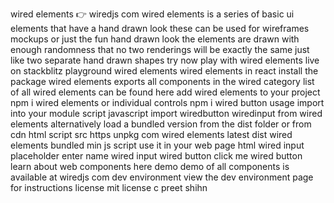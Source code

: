 wired elements 👉 wiredjs com wired elements is a series of basic ui elements that have a hand drawn look these can be used for wireframes mockups or just the fun hand drawn look the elements are drawn with enough randomness that no two renderings will be exactly the same just like two separate hand drawn shapes try now play with wired elements live on stackblitz playground wired elements wired elements in react install the package wired elements exports all components in the wired category list of all wired elements can be found here add wired elements to your project npm i wired elements or individual controls npm i wired button usage import into your module script javascript import wiredbutton wiredinput from wired elements alternatively load a bundled version from the dist folder or from cdn html script src https unpkg com wired elements latest dist wired elements bundled min js script use it in your web page html wired input placeholder enter name wired input wired button click me wired button learn about web components here demo demo of all components is available at wiredjs com dev environment view the dev environment page for instructions license mit license c preet shihn
